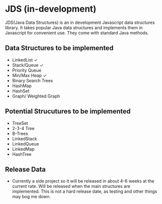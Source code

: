 # JDS (in-development)

JDS(Java Data Structures) is an in development Javascript data structures library. It takes popular Java data structures and implements them in Javascript for convenient use. They come with standard Java methods.

## Data Structures to be implemented
 * LinkedList ✓
 * Stack/Queue ✓
 * Priority Queue
 * Min/Max Heap ✓
 * Binary Search Trees
 * HashMap
 * HashSet
 * Graph/ Weighted Graph

## Potential Strucutures to be implemented
 * TreeSet
 * 2-3-4 Tree
 * B-Trees
 * LinkedStack
 * LinkedQueue
 * LinkedMap
 * HashTree
 

## Release Data
 * Currently a side project so it will be released in about 4-6  weeks at the current rate. Will be released when the main structures are implemented. This is not a hard release date, as testing and other things may bog me down.
